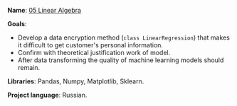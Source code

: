 **Name**: [05 Linear Algebra]()

**Goals**:
  - Develop a data encryption method (`class LinearRegression`) that makes it difficult to get customer's personal information.
  - Confirm with theoretical justification work of model.
  - After data transforming the quality of machine learning models should remain.

**Libraries**: Pandas, Numpy, Matplotlib, Sklearn.

**Project language**: Russian.
